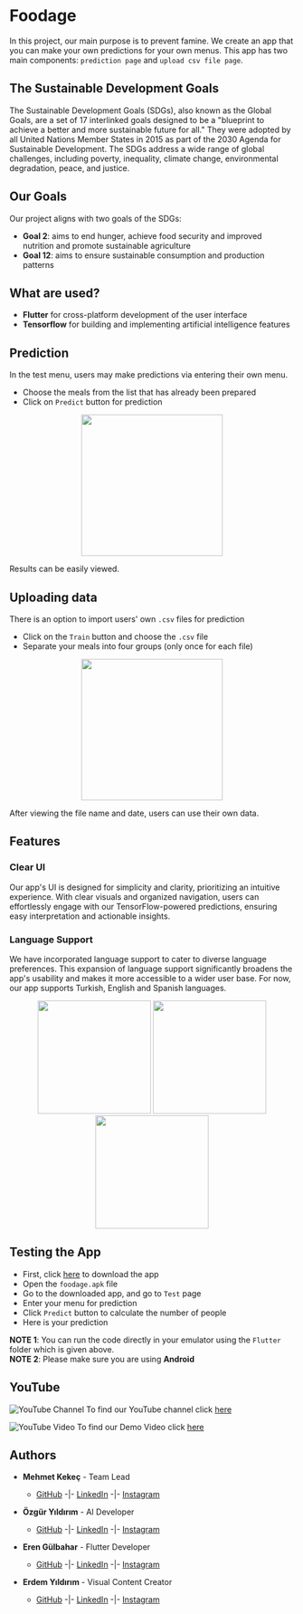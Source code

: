 # **Foodage**
In this project, our main purpose is to prevent famine. We create an app that you can make your own predictions for your own menus. This app has two main components: `prediction page` and `upload csv file page`.

## **The Sustainable Development Goals**
The Sustainable Development Goals (SDGs), also known as the Global Goals, are a set of 17 interlinked goals designed to be a "blueprint to achieve a better and more sustainable future for all." They were adopted by all United Nations Member States in 2015 as part of the 2030 Agenda for Sustainable Development. The SDGs address a wide range of global challenges, including poverty, inequality, climate change, environmental degradation, peace, and justice.

## **Our Goals**
Our project aligns with two goals of the SDGs:
* **Goal 2**: aims to end hunger, achieve food security and improved nutrition and promote sustainable agriculture
* **Goal 12**: aims to ensure sustainable consumption and production patterns

## **What are used?**
+ **Flutter** for cross-platform development of the user interface
+ **Tensorflow** for building and implementing artificial intelligence features

## **Prediction**
In the test menu, users may make predictions via entering their own menu.
+ Choose the meals from the list that has already been prepared
+ Click on `Predict` button for prediction
<p align="center">
<img src="https://github.com/membuk/foodage/blob/main/Pictures/Predict.jpg?raw=true" width="250"/>
</p>

Results can be easily viewed.

## **Uploading data**
There is an option to import users' own `.csv` files for prediction
+ Click on the `Train` button and choose the `.csv` file
+ Separate your meals into four groups (only once for each file)

<p align="center">
<img src="https://github.com/membuk/foodage/blob/main/Pictures/Upload.jpg?raw=true" width="250" />
</p>

After viewing the file name and date, users can use their own data.

## **Features**
### **Clear UI**
Our app's UI is designed for simplicity and clarity, prioritizing an intuitive experience. With clear visuals and organized navigation, users can effortlessly engage with our TensorFlow-powered predictions, ensuring easy interpretation and actionable insights.

### **Language Support**
We have incorporated language support to cater to diverse language preferences. This expansion of language support significantly broadens the app's usability and makes it more accessible to a wider user base. For now, our app supports Turkish, English and Spanish languages.
<p align="center">
<img src="https://github.com/membuk/foodage/blob/main/Pictures/Turkish.jpg?raw=true" width="200" /> <img src="https://github.com/membuk/foodage/blob/main/Pictures/English.jpg?raw=true" width="200" />
<img src="https://github.com/membuk/foodage/blob/main/Pictures/Spanish.jpg?raw=true" width="200" />
</p>

## **Testing the App**
+ First, click [here](https://drive.google.com/file/d/1WKP7STqGfnFyypr9RGMb4pjnmH58rVMZ/view?usp=sharing) to download the app
+ Open the `foodage.apk` file
+ Go to the downloaded app, and go to `Test` page
+ Enter your menu for prediction
+ Click `Predict` button to calculate the number of people
+ Here is your prediction

**NOTE 1**: You can run the code directly in your emulator using the `Flutter` folder which is given above.  
**NOTE 2**: Please make sure you are using **Android**

## **YouTube**
![YouTube Channel](https://www.youtube.com/s/desktop/2d97f03c/img/favicon.ico) To find our YouTube channel click [here](https://youtube.com/@foodage23?si=8ugee22ZdCT9l4q9)

![YouTube Video](https://www.youtube.com/s/desktop/2d97f03c/img/favicon.ico) To find our Demo Video click [here](https://youtube.com/@foodage23?si=8ugee22ZdCT9l4q9)

## **Authors**
* __Mehmet Kekeç__ - Team Lead
  * [GitHub](https://github.com/membuk "Mehmet GitHub") -|- [LinkedIn](https://www.linkedin.com/in/mehmet-kekeç "Mehmet LinkedIn") -|- [Instagram](https://www.instagram.com/membuk/ "Mehmet Instagram")

* __Özgür Yıldırım__ - AI Developer
  * [GitHub](https://github.com/OzgurYldrm "Özgür GitHub") -|- [LinkedIn](https://www.linkedin.com/in/%C3%B6zg%C3%BCr-y%C4%B1ld%C4%B1r%C4%B1m-6abb6429a/ "Özgür LinkedIn") -|- [Instagram](https://www.instagram.com/0zgur_yldrm/ "Özgür Instagram")
  
* __Eren Gülbahar__ - Flutter Developer
  * [GitHub](https://github.com/erenglbhr "Eren GitHub") -|- [LinkedIn](https://www.linkedin.com/in/eren-g%C3%BClbahar-2534ba274/ "Eren LinkedIn") -|- [Instagram](https://www.instagram.com/eren_glbhr/ "Eren Instagram")

* __Erdem Yıldırım__ - Visual Content Creator
  * [GitHub](https://github.com/merdm "Erdem GitHub") -|- [LinkedIn](https://www.linkedin.com/in/erdem-y%C4%B1ld%C4%B1r%C4%B1m-897ba5203/ "Erdem LinkedIn") -|- [Instagram](https://www.instagram.com/merrdem_/ "Erdem Instagram")